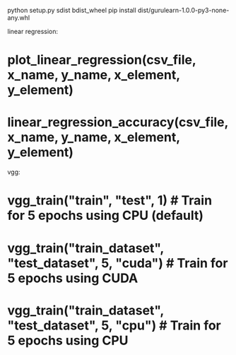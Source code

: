 python setup.py sdist bdist_wheel
pip install dist/gurulearn-1.0.0-py3-none-any.whl

linear regression:
# plot_linear_regression(csv_file, x_name, y_name, x_element, y_element)
# linear_regression_accuracy(csv_file, x_name, y_name, x_element, y_element)

vgg:
# vgg_train("train", "test", 1)           # Train for 5 epochs using CPU (default)
# vgg_train("train_dataset", "test_dataset", 5, "cuda")   # Train for 5 epochs using CUDA
# vgg_train("train_dataset", "test_dataset", 5, "cpu")    # Train for 5 epochs using CPU